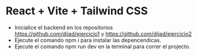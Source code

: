 # React + Vite + Tailwind CSS
* Inicialice el backend en los repositorios https://github.com/dijad/ejercicio1 y https://github.com/dijad/ejercicio2
* Ejecute el comando npm i para instalar las depencendicas.
* Ejecute el comando npm run dev en la terminal para correr el projecto.

